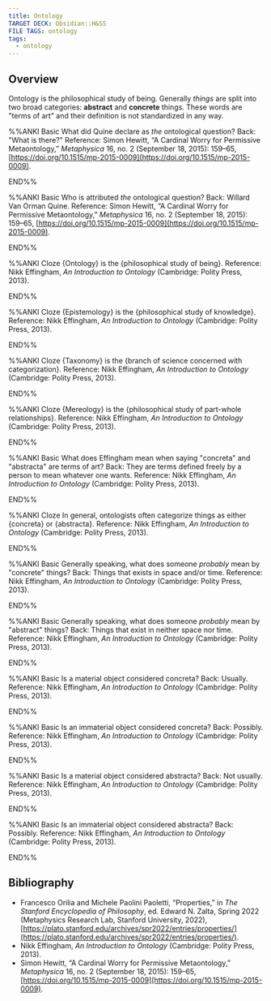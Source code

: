 ```yaml
---
title: Ontology
TARGET DECK: Obsidian::H&SS
FILE TAGS: ontology
tags:
  - ontology
---
```


## Overview

Ontology is the philosophical study of being. Generally *things* are split into two broad categories: **abstract** and **concrete** things. These words are "terms of art" and their definition is not standardized in any way.

%%ANKI
Basic
What did Quine declare as *the* ontological question?
Back: "What is there?"
Reference: Simon Hewitt, “A Cardinal Worry for Permissive Metaontology,” _Metaphysica_ 16, no. 2 (September 18, 2015): 159–65, [https://doi.org/10.1515/mp-2015-0009](https://doi.org/10.1515/mp-2015-0009).
<!--ID: 1720912238054-->
END%%

%%ANKI
Basic
Who is attributed *the* ontological question?
Back: Willard Van Orman Quine.
Reference: Simon Hewitt, “A Cardinal Worry for Permissive Metaontology,” _Metaphysica_ 16, no. 2 (September 18, 2015): 159–65, [https://doi.org/10.1515/mp-2015-0009](https://doi.org/10.1515/mp-2015-0009).
<!--ID: 1720912259767-->
END%%

%%ANKI
Cloze
{Ontology} is the {philosophical study of being}.
Reference: Nikk Effingham, _An Introduction to Ontology_ (Cambridge: Polity Press, 2013).
<!--ID: 1720912238058-->
END%%

%%ANKI
Cloze
{Epistemology} is the {philosophical study of knowledge}.
Reference: Nikk Effingham, _An Introduction to Ontology_ (Cambridge: Polity Press, 2013).
<!--ID: 1720912238062-->
END%%

%%ANKI
Cloze
{Taxonomy} is the {branch of science concerned with categorization}.
Reference: Nikk Effingham, _An Introduction to Ontology_ (Cambridge: Polity Press, 2013).
<!--ID: 1720912238066-->
END%%

%%ANKI
Cloze
{Mereology} is the {philosophical study of part-whole relationships}.
Reference: Nikk Effingham, _An Introduction to Ontology_ (Cambridge: Polity Press, 2013).
<!--ID: 1720998380912-->
END%%

%%ANKI
Basic
What does Effingham mean when saying "concreta" and "abstracta" are terms of art?
Back: They are terms defined freely by a person to mean whatever one wants.
Reference: Nikk Effingham, _An Introduction to Ontology_ (Cambridge: Polity Press, 2013).
<!--ID: 1720894782942-->
END%%

%%ANKI
Cloze
In general, ontologists often categorize things as either {concreta} or {abstracta}.
Reference: Nikk Effingham, _An Introduction to Ontology_ (Cambridge: Polity Press, 2013).
<!--ID: 1720894782951-->
END%%

%%ANKI
Basic
Generally speaking, what does someone *probably* mean by "concrete" things?
Back: Things that exists in space and/or time.
Reference: Nikk Effingham, _An Introduction to Ontology_ (Cambridge: Polity Press, 2013).
<!--ID: 1720894782957-->
END%%

%%ANKI
Basic
Generally speaking, what does someone *probably* mean by "abstract" things?
Back: Things that exist in neither space nor time.
Reference: Nikk Effingham, _An Introduction to Ontology_ (Cambridge: Polity Press, 2013).
<!--ID: 1720894782965-->
END%%

%%ANKI
Basic
Is a material object considered concreta?
Back: Usually.
Reference: Nikk Effingham, _An Introduction to Ontology_ (Cambridge: Polity Press, 2013).
<!--ID: 1720894782971-->
END%%

%%ANKI
Basic
Is an immaterial object considered concreta?
Back: Possibly.
Reference: Nikk Effingham, _An Introduction to Ontology_ (Cambridge: Polity Press, 2013).
<!--ID: 1720894782978-->
END%%

%%ANKI
Basic
Is a material object considered abstracta?
Back: Not usually.
Reference: Nikk Effingham, _An Introduction to Ontology_ (Cambridge: Polity Press, 2013).
<!--ID: 1720894782984-->
END%%

%%ANKI
Basic
Is an immaterial object considered abstracta?
Back: Possibly.
Reference: Nikk Effingham, _An Introduction to Ontology_ (Cambridge: Polity Press, 2013).
<!--ID: 1720894782989-->
END%%

## Bibliography

* Francesco Orilia and Michele Paolini Paoletti, “Properties,” in _The Stanford Encyclopedia of Philosophy_, ed. Edward N. Zalta, Spring 2022 (Metaphysics Research Lab, Stanford University, 2022), [https://plato.stanford.edu/archives/spr2022/entries/properties/](https://plato.stanford.edu/archives/spr2022/entries/properties/).
* Nikk Effingham, _An Introduction to Ontology_ (Cambridge: Polity Press, 2013).
* Simon Hewitt, “A Cardinal Worry for Permissive Metaontology,” _Metaphysica_ 16, no. 2 (September 18, 2015): 159–65, [https://doi.org/10.1515/mp-2015-0009](https://doi.org/10.1515/mp-2015-0009).